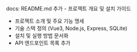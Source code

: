 docs: README.md 추가 - 프로젝트 개요 및 설치 가이드

- 프로젝트 소개 및 주요 기능 명세
- 기술 스택 정의 (Vue3, Node.js, Express, SQLite)
- 설치 및 실행 방법 문서화
- API 엔드포인트 목록 추가